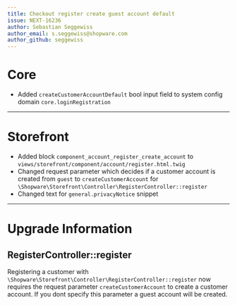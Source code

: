 ```yaml
---
title: Checkout register create guest account default
issue: NEXT-16236
author: Sebastian Seggewiss
author_email: s.seggewiss@shopware.com 
author_github: seggewiss
---
```

# Core
* Added `createCustomerAccountDefault` bool input field to system config domain `core.loginRegistration` 
___
# Storefront
* Added block `component_account_register_create_account` to `views/storefront/component/account/register.html.twig`
* Changed request parameter which decides if a customer account is created from `guest` to `createCustomerAccount` for `\Shopware\Storefront\Controller\RegisterController::register`
* Changed text for `general.privacyNotice` snippet
___
# Upgrade Information

## RegisterController::register

Registering a customer with `\Shopware\Storefront\Controller\RegisterController::register` now requires the request parameter `createCustomerAccount` to create a customer account.
If you dont specify this parameter a guest account will be created.
